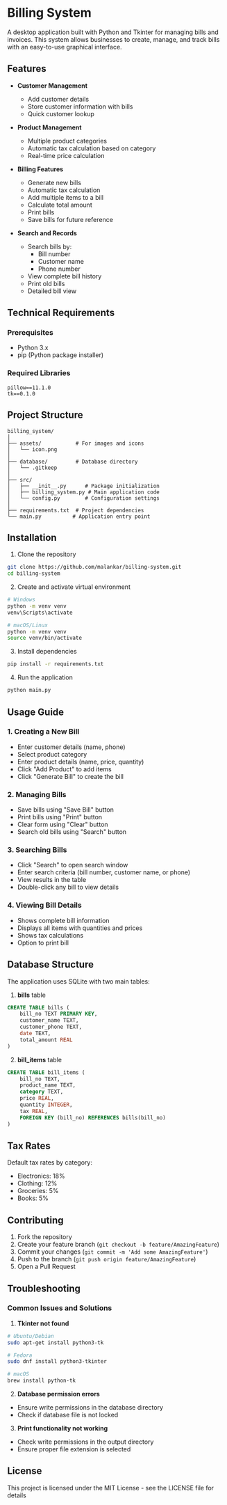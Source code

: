# Billing System

A desktop application built with Python and Tkinter for managing bills and invoices. This system allows businesses to create, manage, and track bills with an easy-to-use graphical interface.

## Features

- **Customer Management**
  - Add customer details
  - Store customer information with bills
  - Quick customer lookup

- **Product Management**
  - Multiple product categories
  - Automatic tax calculation based on category
  - Real-time price calculation

- **Billing Features**
  - Generate new bills
  - Automatic tax calculation
  - Add multiple items to a bill
  - Calculate total amount
  - Print bills
  - Save bills for future reference

- **Search and Records**
  - Search bills by:
    - Bill number
    - Customer name
    - Phone number
  - View complete bill history
  - Print old bills
  - Detailed bill view

## Technical Requirements

### Prerequisites
- Python 3.x
- pip (Python package installer)

### Required Libraries
```
pillow==11.1.0
tk==0.1.0
```

## Project Structure
```
billing_system/
│
├── assets/           # For images and icons
│   └── icon.png
│
├── database/         # Database directory
│   └── .gitkeep
│
├── src/
│   ├── __init__.py      # Package initialization
│   ├── billing_system.py # Main application code
│   └── config.py        # Configuration settings
│
├── requirements.txt  # Project dependencies
└── main.py          # Application entry point
```

## Installation

1. Clone the repository
```bash
git clone https://github.com/malankar/billing-system.git
cd billing-system
```

2. Create and activate virtual environment
```bash
# Windows
python -m venv venv
venv\Scripts\activate

# macOS/Linux
python -m venv venv
source venv/bin/activate
```

3. Install dependencies
```bash
pip install -r requirements.txt
```

4. Run the application
```bash
python main.py
```

## Usage Guide

### 1. Creating a New Bill
- Enter customer details (name, phone)
- Select product category
- Enter product details (name, price, quantity)
- Click "Add Product" to add items
- Click "Generate Bill" to create the bill

### 2. Managing Bills
- Save bills using "Save Bill" button
- Print bills using "Print" button
- Clear form using "Clear" button
- Search old bills using "Search" button

### 3. Searching Bills
- Click "Search" to open search window
- Enter search criteria (bill number, customer name, or phone)
- View results in the table
- Double-click any bill to view details

### 4. Viewing Bill Details
- Shows complete bill information
- Displays all items with quantities and prices
- Shows tax calculations
- Option to print bill

## Database Structure

The application uses SQLite with two main tables:

1. **bills** table
```sql
CREATE TABLE bills (
    bill_no TEXT PRIMARY KEY,
    customer_name TEXT,
    customer_phone TEXT,
    date TEXT,
    total_amount REAL
)
```

2. **bill_items** table
```sql
CREATE TABLE bill_items (
    bill_no TEXT,
    product_name TEXT,
    category TEXT,
    price REAL,
    quantity INTEGER,
    tax REAL,
    FOREIGN KEY (bill_no) REFERENCES bills(bill_no)
)
```

## Tax Rates

Default tax rates by category:
- Electronics: 18%
- Clothing: 12%
- Groceries: 5%
- Books: 5%

## Contributing

1. Fork the repository
2. Create your feature branch (`git checkout -b feature/AmazingFeature`)
3. Commit your changes (`git commit -m 'Add some AmazingFeature'`)
4. Push to the branch (`git push origin feature/AmazingFeature`)
5. Open a Pull Request

## Troubleshooting

### Common Issues and Solutions

1. **Tkinter not found**
```bash
# Ubuntu/Debian
sudo apt-get install python3-tk

# Fedora
sudo dnf install python3-tkinter

# macOS
brew install python-tk
```

2. **Database permission errors**
- Ensure write permissions in the database directory
- Check if database file is not locked

3. **Print functionality not working**
- Check write permissions in the output directory
- Ensure proper file extension is selected

## License

This project is licensed under the MIT License - see the LICENSE file for details